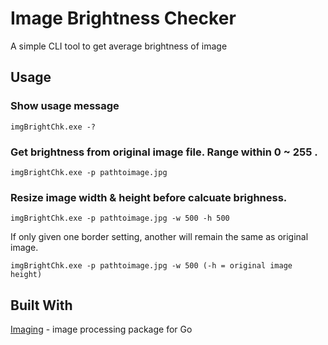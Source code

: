 # Image Brightness Checker
A simple CLI tool to get average brightness of image

## Usage
### Show usage message
```
imgBrightChk.exe -?
```
### Get brightness from original image file. Range within 0 ~ 255 .
```
imgBrightChk.exe -p pathtoimage.jpg
```
### Resize image width & height before calcuate brighness.
```
imgBrightChk.exe -p pathtoimage.jpg -w 500 -h 500
```
If only given one border setting, another will remain the same as original image.
```
imgBrightChk.exe -p pathtoimage.jpg -w 500 (-h = original image height)
```
## Built With
 [Imaging](httpsgithub.comdisintegrationimaging) - image processing package for Go
